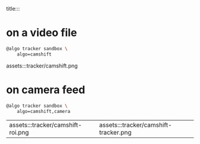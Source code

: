 title:::

# on a video file

```bash
@algo tracker sandbox \
	algo=camshift
```

assets:::tracker/camshift.png

# on camera feed

```bash
@algo tracker sandbox \
	algo=camshift,camera
```

| | |
|-|-|
| assets:::tracker/camshift-roi.png | assets:::tracker/camshift-tracker.png |
